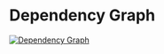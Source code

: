Dependency Graph
================

[![Dependency Graph](./images/dependency-graph.png)](./images/dependency-graph.png)
